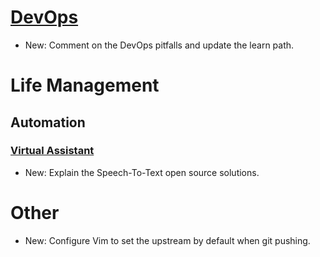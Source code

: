 # [DevOps](devops.md)

* New: Comment on the DevOps pitfalls and update the learn path.

# Life Management

## Automation

### [Virtual Assistant](virtual_assistant.md)

* New: Explain the Speech-To-Text open source solutions.

# Other

* New: Configure Vim to set the upstream by default when git pushing.